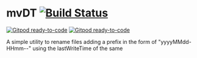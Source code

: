 
# mvDT [![Build Status](https://travis-ci.org/lguzzon-NIM/mvDT.svg?branch=master)](https://travis-ci.org/lguzzon-NIM/mvDT)

[![Gitpod ready-to-code](https://img.shields.io/badge/Gitpod-ready--to--code-blue?logo=gitpod)](https://gitpod.io/#https://github.com/lguzzon-NIM/mvDT/-/tree/develop)
[![Gitpod ready-to-code](https://img.shields.io/badge/Gitpod-ready--to--code-orange?logo=gitpod)](https://gitpod.lucaguzzon.com/#https://github.com/lguzzon-NIM/mvDT/-/tree/develop)

A simple utility to rename files adding a prefix in the form of "yyyyMMdd-HHmm--" using the lastWriteTime of the same
